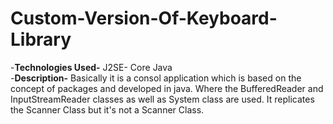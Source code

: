 # Custom-Version-Of-Keyboard-Library
-**Technologies Used-** J2SE- Core Java<br/>
-**Description-** Basically it is a consol application which is
based on the concept of packages and developed in java.
Where the BufferedReader and InputStreamReader
classes as well as System class are used. It replicates the Scanner
Class but it's not a Scanner Class.
